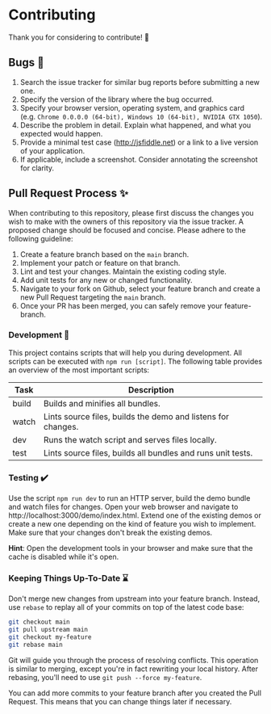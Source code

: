 # Contributing

Thank you for considering to contribute! :speech_balloon:


## Bugs :bug:

1. Search the issue tracker for similar bug reports before submitting a new one.
2. Specify the version of the library where the bug occurred.
3. Specify your browser version, operating system, and graphics card  
   (e.g. `Chrome 0.0.0.0 (64-bit), Windows 10 (64-bit), NVIDIA GTX 1050`).
4. Describe the problem in detail. Explain what happened, and what you expected would happen.
5. Provide a minimal test case (http://jsfiddle.net) or a link to a live version of your application.
6. If applicable, include a screenshot. Consider annotating the screenshot for clarity.


## Pull Request Process :sparkles:

When contributing to this repository, please first discuss the changes you wish to make with the owners of this repository via the issue tracker.
A proposed change should be focused and concise. Please adhere to the following guideline:

1. Create a feature branch based on the `main` branch.
2. Implement your patch or feature on that branch.
3. Lint and test your changes. Maintain the existing coding style.
4. Add unit tests for any new or changed functionality.
5. Navigate to your fork on Github, select your feature branch and create a new Pull Request targeting the `main` branch.
6. Once your PR has been merged, you can safely remove your feature-branch.


### Development :wrench:

This project contains scripts that will help you during development. All scripts can be executed with `npm run [script]`.
The following table provides an overview of the most important scripts:

| Task  | Description                                                  |
|-------|--------------------------------------------------------------|
| build | Builds and minifies all bundles.                             |
| watch | Lints source files, builds the demo and listens for changes. |
| dev   | Runs the watch script and serves files locally.              |
| test  | Lints source files, builds all bundles and runs unit tests.  |


### Testing :heavy_check_mark:

Use the script `npm run dev` to run an HTTP server, build the demo bundle and watch files for changes. Open your web browser and navigate to http://localhost:3000/demo/index.html. Extend one of the existing demos or create a new one depending on the kind of feature you wish to implement. Make sure that your changes don't break the existing demos.

__Hint__: Open the development tools in your browser and make sure that the cache is disabled while it's open.


### Keeping Things Up-To-Date :hourglass:

Don't merge new changes from upstream into your feature branch.
Instead, use `rebase` to replay all of your commits on top of the latest code base:

```sh
git checkout main
git pull upstream main
git checkout my-feature
git rebase main
```

Git will guide you through the process of resolving conflicts.
This operation is similar to merging, except you're in fact rewriting your local history.
After rebasing, you'll need to use `git push --force my-feature`.

You can add more commits to your feature branch after you created the Pull Request.
This means that you can change things later if necessary.
